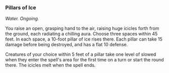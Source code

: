### Pillars of Ice
_Water. Ongoing._

You raise an open, grasping hand to the air, raising huge icicles forth from the ground, each radiating a chilling aura. Choose three spaces within 45 feet. In each space, a 10-foot pillar of ice rises there. Each pillar can take 15 damage before being destroyed, and has a flat 10 defense.

Creatures of your choice within 5 feet of a pillar take one level of slowed when they enter the spell's area for the first time on a turn or start the round there. The icicles melt when the spell ends.
